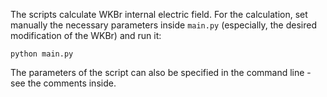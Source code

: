 The scripts calculate WKBr internal electric field. For the calculation, set manually the necessary parameters inside `main.py` (especially, the desired modification of the WKBr) and run it:
```
python main.py
```
The parameters of the script can also be specified in the command line - see the comments inside.

